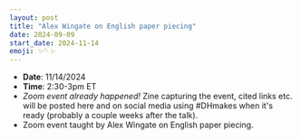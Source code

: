 ```yaml
---
layout: post
title: "Alex Wingate on English paper piecing"
date: 2024-09-09
start_date: 2024-11-14
emoji: ✨🪡✨
---
```


* **Date**: 11/14/2024
* **Time**: 2:30-3pm ET
* *Zoom event already happened!* Zine capturing the event, cited links etc. will be posted here and on social media using #DHmakes when it's ready (probably a couple weeks after the talk).
* Zoom event taught by Alex Wingate on English paper piecing.
